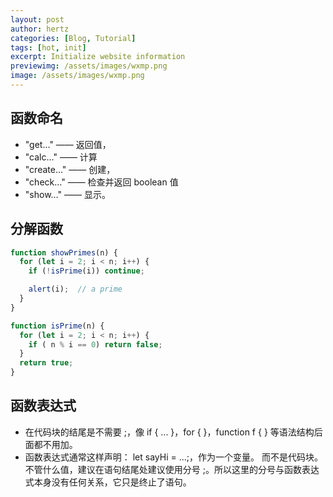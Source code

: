 ```yaml
---
layout: post
author: hertz
categories: [Blog, Tutorial]
tags: [hot, init]
excerpt: Initialize website information
previewimg: /assets/images/wxmp.png
image: /assets/images/wxmp.png
---
```

## 函数命名

- "get…" —— 返回值，
- "calc…" —— 计算
- "create…" —— 创建，
- "check…" —— 检查并返回 boolean 值
- "show…" —— 显示。

## 分解函数

```javascript
function showPrimes(n) {
  for (let i = 2; i < n; i++) {
    if (!isPrime(i)) continue;

    alert(i);  // a prime
  }
}

function isPrime(n) {
  for (let i = 2; i < n; i++) {
    if ( n % i == 0) return false;
  }
  return true;
}
```

## 函数表达式

- 在代码块的结尾是不需要 ;，像 if { ... }，for { }，function f { } 等语法结构后面都不用加。
- 函数表达式通常这样声明： let sayHi = ...;，作为一个变量。 而不是代码块。不管什么值，建议在语句结尾处建议使用分号 ;。所以这里的分号与函数表达式本身没有任何关系，它只是终止了语句。